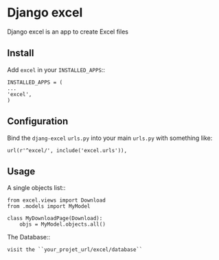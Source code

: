 Django excel
============
Django excel is an app to create Excel files

Install
-----
Add ``excel`` in your ``INSTALLED_APPS``::


	INSTALLED_APPS = (
	...
	'excel',
	)

	
Configuration
-----
Bind the ``djang-excel`` ``urls.py`` into your main ``urls.py`` with something like:


	url(r'^excel/', include('excel.urls')),
 
  
Usage
----
A single objects list::


	from excel.views import Download
	from .models import MyModel
  
	class MyDownloadPage(Download):
		objs = MyModel.objects.all()


The Database::

  
	visit the ``your_projet_url/excel/database``


